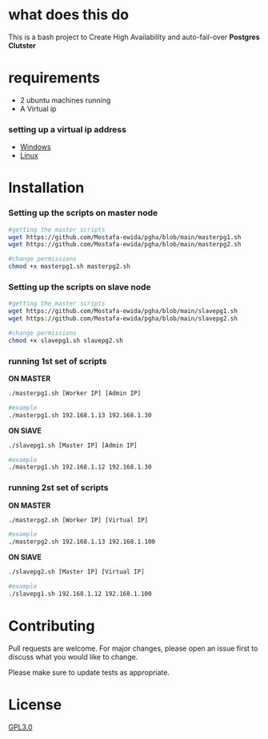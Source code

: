 # what does this do 
This is a bash project to Create High Availability and auto-fail-over **Postgres Clutster**  

# requirements 
- 2 ubuntu  machines running 
- A Virtual ip


### setting up a virtual ip address
- [Windows](https://aptaredocs.veritas.com/10.3.00/index.html#page/System%20Administrator's%20Guide/$H_113.html)
- [Linux](https://www.ibm.com/docs/en/rtw/10.5.3?topic=clients-configuring-virtual-ips-in-linux)

# Installation



### Setting up the scripts on master node 

```bash
#getting the master scripts
wget https://github.com/Mostafa-ewida/pgha/blob/main/masterpg1.sh
wget https://github.com/Mostafa-ewida/pgha/blob/main/masterpg2.sh

#change permissions
chmod +x masterpg1.sh masterpg2.sh

```


### Setting up the scripts on slave node

```bash
#getting the master scripts
wget https://github.com/Mostafa-ewida/pgha/blob/main/slavepg1.sh
wget https://github.com/Mostafa-ewida/pgha/blob/main/slavepg2.sh

#change permissions
chmod +x slavepg1.sh slavepg2.sh

```

### running **1st** set of scripts
**ON MASTER**

```bash 
./masterpg1.sh [Worker IP] [Admin IP]
```
```bash 
#example 
./masterpg1.sh 192.168.1.13 192.168.1.30
```

**ON SlAVE**

```bash 
./slavepg1.sh [Master IP] [Admin IP]
```
```bash 
#example 
./masterpg1.sh 192.168.1.12 192.168.1.30
```




### running **2st** set of scripts
**ON MASTER**

```bash 
./masterpg2.sh [Worker IP] [Virtual IP]
```
```bash 
#example 
./masterpg2.sh 192.168.1.13 192.168.1.100
```

**ON SlAVE**

```bash 
./slavepg2.sh [Master IP] [Virtual IP]
```
```bash 
#example 
./slavepg1.sh 192.168.1.12 192.168.1.100
```

# Contributing

Pull requests are welcome. For major changes, please open an issue first
to discuss what you would like to change.

Please make sure to update tests as appropriate.

# License

[GPL3.0](https://choosealicense.com/licenses/gpl-3.0/)
